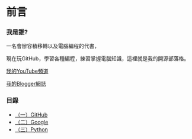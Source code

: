 前言 
====

### 我是誰?

  一名會辦容積移轉以及電腦編程的代書，

  現在玩GitHub，學習各種編程，練習掌握電腦知識，這裡就是我的開源部落格。

  [我的YouTube頻道](https://www.youtube.com/channel/UCu1vk3LfJWiBps2SfmMMJjA?view_as=subscriber)
  
  [我的Blogger網誌](https://apophis9527.blogspot.com/)

### 目錄

- [（一）GitHub](ch01.md)
- [（二）Google](ch02.md)
- [（三）Python](ch03.md)
